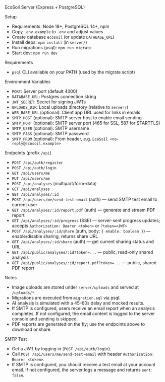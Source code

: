 EcoSoil Server (Express + PostgreSQL)

Setup

- Requirements: Node 18+, PostgreSQL 14+, npm
- Copy `.env.example` to `.env` and adjust values
- Create database `ecosoil` (or update `DATABASE_URL`)
- Install deps: `npm install` (in `server/`)
- Run migrations (psql): `npm run migrate`
- Start dev: `npm run dev`

Requirements

- `psql` CLI available on your PATH (used by the migrate script)

Environment Variables

- `PORT`: Server port (default 4000)
- `DATABASE_URL`: Postgres connection string
- `JWT_SECRET`: Secret for signing JWTs
- `UPLOADS_DIR`: Local uploads directory (relative to `server/`)
- `WEB_BASE_URL` (optional): Client app URL used for links in emails
- `SMTP_HOST` (optional): SMTP server host to enable email sending
- `SMTP_PORT` (optional): SMTP server port (465 for SSL, 587 for STARTTLS)
- `SMTP_USER` (optional): SMTP username
- `SMTP_PASS` (optional): SMTP password
- `SMTP_FROM` (optional): From header, e.g. `EcoSoil <no-reply@ecosoil.example>`

Endpoints (prefix `/api`)

- `POST /api/auth/register`
- `POST /api/auth/login`
- `GET /api/users/me`
- `PUT /api/users/me`
- `POST /api/analyses` (multipart/form-data)
- `GET /api/analyses`
- `GET /api/analyses/:id`
- `POST /api/users/me/send-test-email` (auth) — send SMTP test email to current user
- `GET /api/analyses/:id/report.pdf` (auth) — generate and stream PDF report
- `GET /api/analyses/:id/progress` (SSE) — server-sent progress updates; accepts `Authorization: Bearer <token>` or `?token=<JWT>`
- `POST /api/analyses/:id/share` (auth, body: `{ enable: boolean }`) — enable/disable sharing, returns share URL
- `GET /api/analyses/:id/share` (auth) — get current sharing status and URL
- `GET /api/public/analyses/:id?token=...` — public, read-only shared analysis
- `GET /api/public/analyses/:id/report.pdf?token=...` — public, shared PDF report

Notes

- Image uploads are stored under `server/uploads` and served at `/uploads/*`.
- Migrations are executed from `migration.sql` via psql.
- AI analysis is simulated with a 45–60s delay and mocked results.
- If SMTP is configured, users receive an email report when an analysis completes. If not configured, the email content is logged to the server console and sending is skipped.
- PDF reports are generated on the fly; use the endpoints above to download or share.

SMTP Test

- Get a JWT by logging in (`POST /api/auth/login`).
- Call `POST /api/users/me/send-test-email` with header `Authorization: Bearer <token>`.
- If SMTP is configured, you should receive a test email at your account email. If not configured, the server logs a message and returns `sent: false`.
